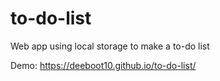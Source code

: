 # to-do-list
Web app using local storage to make a to-do list


Demo: https://deeboot10.github.io/to-do-list/
